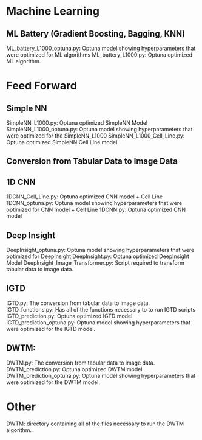 # Machine Learning
## ML Battery (Gradient Boosting, Bagging, KNN)
ML_battery_L1000_optuna.py: Optuna model showing hyperparameters that were optimized for ML algorithms
ML_battery_L1000.py: Optuna optimized ML algorithm.
# Feed Forward
## Simple NN
SimpleNN_L1000.py: Optuna optimized SimpleNN Model
SimpleNN_L1000_optuna.py: Optuna model showing hyperparameters that were optimized for the SimpleNN_L1000
SimpleNN_L1000_Cell_Line.py: Optuna optimized SimpleNN Cell Line model
## Conversion from Tabular Data to Image Data
## 1D CNN
1DCNN_Cell_Line.py: Optuna optimized CNN model + Cell Line
1DCNN_optuna.py: Optuna model showing hyperparameters that were optimized for CNN model + Cell Line
1DCNN.py: Optuna optimized CNN model
## Deep Insight
DeepInsight_optuna.py: Optuna model showing hyperparameters that were optimized for DeepInsight
DeepInsight.py: Optuna optimized DeepInsight Model
DeepInsight_Image_Transformer.py: Script required to transform tabular data to image data.
## IGTD
IGTD.py: The conversion from tabular data to image data.
IGTD_functions.py: Has all of the functions necessary to to run IGTD scripts
IGTD_prediction.py: Optuna optimized IGTD model
IGTD_prediction_optuna.py: Optuna model showing hyperparameters that were optimized for the IGTD model.
## DWTM: 
DWTM.py: The conversion from tabular data to image data.
DWTM_prediction.py: Optuna optimized DWTM model
DWTM_prediction_optuna.py: Optuna model showing hyperparameters that were optimized for the DWTM model.
# Other
DWTM: directory containing all of the files necessary to run the DWTM algorithm.

